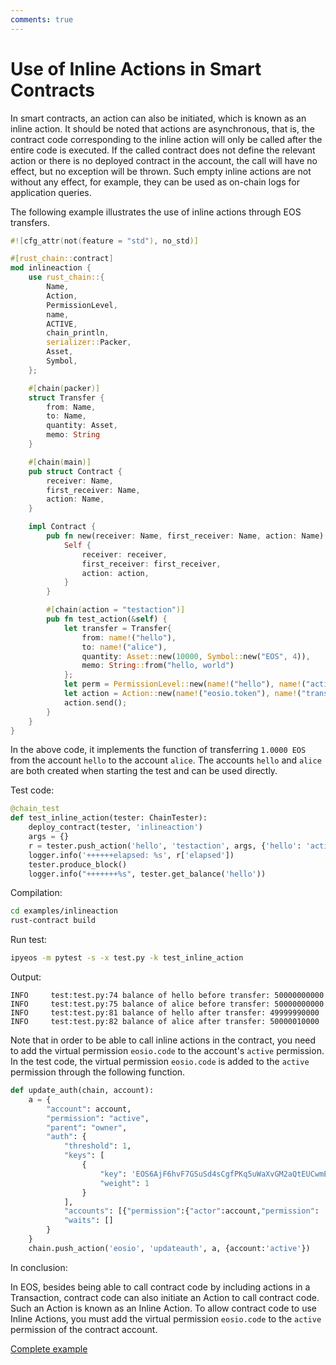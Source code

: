 ```yaml
---
comments: true
---
```


# Use of Inline Actions in Smart Contracts

In smart contracts, an action can also be initiated, which is known as an inline action. It should be noted that actions are asynchronous, that is, the contract code corresponding to the inline action will only be called after the entire code is executed. If the called contract does not define the relevant action or there is no deployed contract in the account, the call will have no effect, but no exception will be thrown. Such empty inline actions are not without any effect, for example, they can be used as on-chain logs for application queries.

The following example illustrates the use of inline actions through EOS transfers.

```rust
#![cfg_attr(not(feature = "std"), no_std)]

#[rust_chain::contract]
mod inlineaction {
    use rust_chain::{
        Name,
        Action,
        PermissionLevel,    
        name,
        ACTIVE,
        chain_println,
        serializer::Packer,
        Asset,
        Symbol,
    };

    #[chain(packer)]
    struct Transfer {
        from: Name,
        to: Name,
        quantity: Asset,
        memo: String
    }

    #[chain(main)]
    pub struct Contract {
        receiver: Name,
        first_receiver: Name,
        action: Name,
    }

    impl Contract {
        pub fn new(receiver: Name, first_receiver: Name, action: Name) -> Self {
            Self {
                receiver: receiver,
                first_receiver: first_receiver,
                action: action,
            }
        }

        #[chain(action = "testaction")]
        pub fn test_action(&self) {
            let transfer = Transfer{
                from: name!("hello"),
                to: name!("alice"),
                quantity: Asset::new(10000, Symbol::new("EOS", 4)),
                memo: String::from("hello, world")
            };
            let perm = PermissionLevel::new(name!("hello"), name!("active"));
            let action = Action::new(name!("eosio.token"), name!("transfer"), perm, &transfer);
            action.send();
        }
    }
}
```

In the above code, it implements the function of transferring `1.0000 EOS` from the account `hello` to the account `alice`. The accounts `hello` and `alice` are both created when starting the test and can be used directly.

Test code:

```python
@chain_test
def test_inline_action(tester: ChainTester):
    deploy_contract(tester, 'inlineaction')
    args = {}
    r = tester.push_action('hello', 'testaction', args, {'hello': 'active'})
    logger.info('++++++elapsed: %s', r['elapsed'])
    tester.produce_block()
    logger.info("+++++++%s", tester.get_balance('hello'))
```

Compilation:

```bash
cd examples/inlineaction
rust-contract build
```

Run test:

```bash
ipyeos -m pytest -s -x test.py -k test_inline_action
```

Output:

```
INFO     test:test.py:74 balance of hello before transfer: 50000000000
INFO     test:test.py:75 balance of alice before transfer: 50000000000
INFO     test:test.py:81 balance of hello after transfer: 49999990000
INFO     test:test.py:82 balance of alice after transfer: 50000010000
```

Note that in order to be able to call inline actions in the contract, you need to add the virtual permission `eosio.code` to the account's `active` permission. In the test code, the virtual permission `eosio.code` is added to the `active` permission through the following function.

```python
def update_auth(chain, account):
    a = {
        "account": account,
        "permission": "active",
        "parent": "owner",
        "auth": {
            "threshold": 1,
            "keys": [
                {
                    "key": 'EOS6AjF6hvF7GSuSd4sCgfPKq5uWaXvGM2aQtEUCwmEHygQaqxBSV',
                    "weight": 1
                }
            ],
            "accounts": [{"permission":{"actor":account,"permission": 'eosio.code'}, "weight":1}],
            "waits": []
        }
    }
    chain.push_action('eosio', 'updateauth', a, {account:'active'})
```

In conclusion:

In EOS, besides being able to call contract code by including actions in a Transaction, contract code can also initiate an Action to call contract code. Such an Action is known as an Inline Action. To allow contract code to use Inline Actions, you must add the virtual permission `eosio.code` to the `active` permission of the contract account.

[Complete example](https://github.com/learnforpractice/rscdk-book/tree/master/examples/inlineaction)
